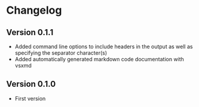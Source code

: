 # Changelog

## Version 0.1.1
* Added command line options to include headers in the output as well as specifying the separator character(s)
* Added automatically generated markdown code documentation with vsxmd

## Version 0.1.0
* First version